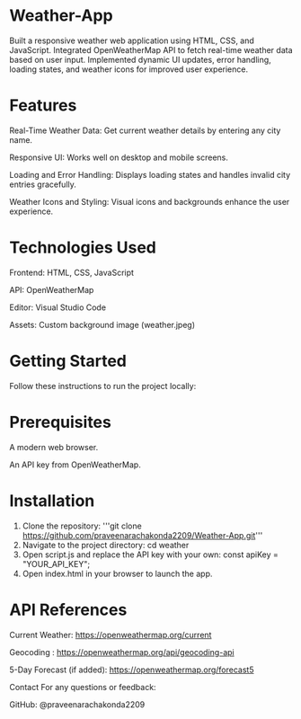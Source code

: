 # Weather-App
Built a responsive weather web application using HTML, CSS, and JavaScript. Integrated OpenWeatherMap API to fetch real-time weather data based on user input. Implemented dynamic UI updates, error handling, loading states, and weather icons for improved user experience.
# Features
Real-Time Weather Data: Get current weather details by entering any city name.

Responsive UI: Works well on desktop and mobile screens.

Loading and Error Handling: Displays loading states and handles invalid city entries gracefully.

Weather Icons and Styling: Visual icons and backgrounds enhance the user experience.

# Technologies Used
Frontend: HTML, CSS, JavaScript

API: OpenWeatherMap

Editor: Visual Studio Code

Assets: Custom background image (weather.jpeg)

# Getting Started
Follow these instructions to run the project locally:

# Prerequisites
A modern web browser.

An API key from OpenWeatherMap.

# Installation
1. Clone the repository:
'''git clone https://github.com/praveenarachakonda2209/Weather-App.git'''
2. Navigate to the project directory:
cd weather
3. Open script.js and replace the API key with your own:
const apiKey = "YOUR_API_KEY";
4. Open index.html in your browser to launch the app.

# API References
Current Weather: https://openweathermap.org/current

Geocoding : https://openweathermap.org/api/geocoding-api

5-Day Forecast (if added): https://openweathermap.org/forecast5

 Contact
For any questions or feedback:

GitHub: @praveenarachakonda2209
